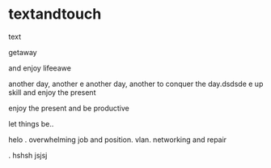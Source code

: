 # textandtouch
text

getaway

and enjoy lifeeawe

another day, another
e
another day, another to conquer the day.dsdsde
e
up skill and enjoy the present

enjoy the present and be productive 

let things be..

helo
. overwhelming job and position. vlan. networking and repair

.
hshsh
jsjsj

